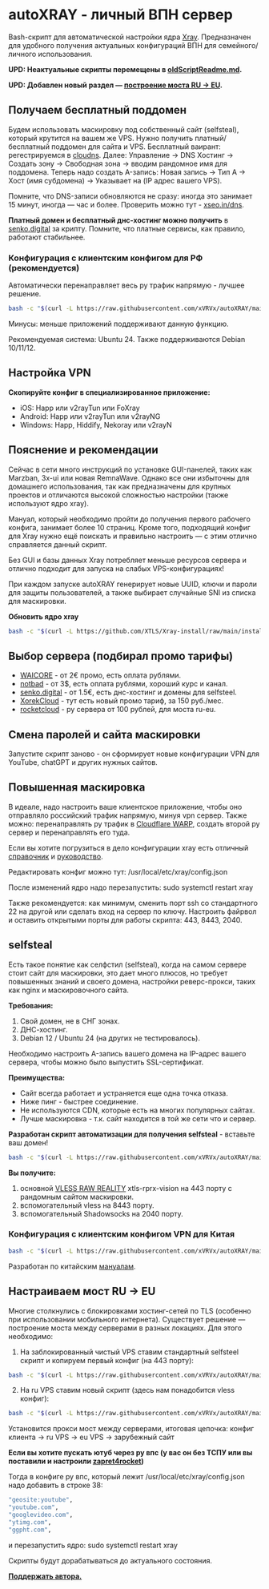 # autoXRAY - личный ВПН сервер
Bash-скрипт для автоматической настройки ядра [Xray](https://github.com/XTLS/Xray-core). Предназначен для удобного получения актуальных конфигураций ВПН для семейного/личного использования.

**UPD: Неактуальные скрипты перемещены в [oldScriptReadme.md](https://github.com/xVRVx/autoXRAY/blob/main/oldScriptReadme.md).**

**UPD: Добавлен новый раздел — [построение моста RU -> EU](#%D0%BD%D0%B0%D1%81%D1%82%D1%80%D0%B0%D0%B8%D0%B2%D0%B0%D0%B5%D0%BC-%D0%BC%D0%BE%D1%81%D1%82-ru---eu).**

## Получаем бесплатный поддомен

Будем использовать маскировку под собственный сайт (selfsteal), который крутится на вашем же VPS. Нужно получить платный/бесплатный поддомен для сайта и VPS.
Бесплатный ваирант: регестрируемся в [cloudns](https://www.cloudns.net/aff/id/1919804/). Далее: Управление -> DNS Хостинг -> Создать зону -> Свободная зона -> вводим рандомное имя для поддомена.
Теперь надо создать A-запись: Новая запись -> Тип А -> Хост (имя субдомена) -> Указывает на (IP адрес вашего VPS).

Помните, что DNS-записи обновляются не сразу: иногда это занимает 15 минут, иногда — час и более. 
Проверить можно тут - [xseo.in/dns](https://xseo.in/dns).

**Платный домен и бесплатный днс-хостинг можно получить** в [senko.digital](https://senko.digital/?ref=47670) за крипту.
Помните, что платные сервисы, как правило, работают стабильнее.

### Конфигурация с клиентским конфигом для РФ (рекомендуется)
Автоматически перенаправляет весь ру трафик напрямую - лучшее решение.
```bash
bash -c "$(curl -L https://raw.githubusercontent.com/xVRVx/autoXRAY/main/autoXRAYselfstealConfRU.sh)" -- вашДОМЕН.com
```
Минусы: меньше приложений поддерживают данную функцию.



Рекомендуемая система: Ubuntu 24. Также поддерживаются Debian 10/11/12.


## Настройка VPN
**Скопируйте конфиг в специализированное приложение:**

- iOS: Happ или v2rayTun или FoXray
- Android: Happ или v2rayTun или v2rayNG
- Windows: Happ, Hiddify, Nekoray или v2rayN


## Пояснение и рекомендации

Сейчас в сети много инструкций по установке GUI-панелей, таких как Marzban, 3x-ui или новая RemnaWave. Однако все они избыточны для домашнего использования, так как предназначены для крупных проектов и отличаются высокой сложностью настройки (также используют ядро xray). 

Мануал, который необходимо пройти до получения первого рабочего конфига, занимает более 10 страниц. 
Кроме того, подходящий конфиг для Xray нужно ещё поискать и правильно настроить — с этим отлично справляется данный скрипт.

Без GUI и базы данных Xray потребляет меньше ресурсов сервера и отлично подходит для запуска на слабых VPS-конфигурациях!

При каждом запуске autoXRAY генерирует новые UUID, ключи и пароли для защиты пользователей, а также выбирает случайные SNI из списка для маскировки.

**Обновить ядро xray**
```bash
bash -c "$(curl -L https://github.com/XTLS/Xray-install/raw/main/install-release.sh)" @ install
```

## Выбор сервера (подбирал промо тарифы)

- [WAICORE](https://waicore.com/?from=3063) - от 2€ промо, есть оплата рублями.
- [notbad](https://my.notbad.cloud/?from=188) - от 3$, есть оплата рублями, хороший курс и канал.
- [senko.digital](https://senko.digital/?ref=47670) - от 1.5€, есть днс-хостинг и домены для selfsteel.
- [XorekCloud](https://xorek.cloud/?from=28522) - тут есть новый промо тариф, за 150 руб./мес.
- [rocketcloud](https://rocketcloud.ru/?affiliate_uuid=e9ad7432-7898-4de2-8606-38eb90e0c1a6) - ру сервера от 100 рублей, для моста ru-eu.


## Смена паролей и сайта маскировки

Запустите скрипт заново - он сформирует новые конфигурации VPN для YouTube, chatGPT и других нужных сайтов.

## Повышенная маскировка

В идеале, надо настроить ваше клиентское приложение, чтобы оно отправляло российский трафик напрямую, минуя vpn сервер. Также можно: перенаправлять ру трафик в [Cloudflare WARP](https://marzban-docs.sm1ky.com/tutorials/cloudflare-warp/), создать второй ру сервер и перенаправлять его туда.

Если вы хотите погрузиться в дело конфигурации xray есть отличный [справочник](https://xtls.github.io/ru/config/outbounds/vless.html) и [руководство](https://github.com/XTLS/Xray-core/discussions/3518).

Редактировать конфиг можно тут: /usr/local/etc/xray/config.json

После изменений ядро надо перезапустить: sudo systemctl restart xray

Также рекомендуется: как минимум, сменить порт ssh со стандартного 22 на другой или сделать вход на сервер по ключу. Настроить файрвол и оставить открытыми порты для работы скрипта: 443, 8443, 2040.


## selfsteal

Есть такое понятие как селфстил (selfsteal), когда на самом сервере стоит сайт для маскировки, это дает много плюсов, но требует повышенных знаний и своего домена, настройки реверс-прокси, таких как nginx и маскировочного сайта.

**Требования:**
1. Свой домен, не в СНГ зонах.
2. ДНС-хостинг.
3. Debian 12 / Ubuntu 24 (на других не тестировалось).

Необходимо настроить A-запись вашего домена на IP-адрес вашего сервера, чтобы можно было выпустить SSL-сертификат.

**Преимущества:**
- Сайт всегда работает и устраняется еще одна точка отказа.
- Ниже пинг - быстрее соединение.
- Не используются CDN, которые есть на многих популярных сайтах.
- Лучше маскировка - т.к. сайт находится в той же сети что и сервер.

**Разработан скрипт автоматизации для получения selfsteal** - вставьте ваш домен!
```bash
bash -c "$(curl -L https://raw.githubusercontent.com/xVRVx/autoXRAY/main/autoXRAYselfsteal.sh)" -- вашДОМЕН.com
```
**Вы получите:**
1. основной [VLESS RAW REALITY](https://gozargah.github.io/marzban/ru/docs/xray-inbounds) xtls-rprx-vision на 443 порту с рандомным сайтом маскировки.
2. вспомогательный vless на 8443 порту.
3. вспомогательный Shadowsocks на 2040 порту.



### Конфигурация с клиентским конфигом VPN для Китая
```bash
bash -c "$(curl -L https://raw.githubusercontent.com/xVRVx/autoXRAY/main/autoXRAYselfstealConfChina.sh)" -- вашДОМЕН.com
```
Разработан по китайским [мануалам](https://xtls.github.io/ru/document/level-0/ch08-xray-clients.html#_8-3-%D0%B4%D0%BE%D0%BF%D0%BE%D0%BB%D0%BD%D0%B8%D1%82%D0%B5%D0%BB%D1%8C%D0%BD%D0%BE%D0%B5-%D0%B7%D0%B0%D0%B4%D0%B0%D0%BD%D0%B8%D0%B5-1-%D0%BD%D0%B0%D1%81%D1%82%D1%80%D0%BE%D0%B8%D0%BA%D0%B0-xray-core-%D0%BD%D0%B0-%D0%BF%D0%BA-%D0%B2%D1%80%D1%83%D1%87%D0%BD%D1%83%D1%8E).



## Настраиваем мост RU -> EU
Многие столкнулись с блокировками хостинг-сетей по TLS (особенно при использовании мобильного интернета). Существует решение — построение моста между серверами в разных локациях. Для этого необходимо:

1) На заблокированный чистый VPS ставим стандартный selfsteel скрипт и копируем первый конфиг (на 443 порту):
```bash
bash -c "$(curl -L https://raw.githubusercontent.com/xVRVx/autoXRAY/main/autoXRAYselfsteal.sh)" -- поддомен1.вашДОМЕН.com
```
2) На ru VPS ставим новый скрипт (здесь нам понадобится vless конфиг):
```bash
bash -c "$(curl -L https://raw.githubusercontent.com/xVRVx/autoXRAY/main/autoXRAYselfstealConfRUbrEU.sh)" -- поддомен2.вашДОМЕН.com "vless://вашКонфиг"
```
Установится прокси мост между серверами, итоговая цепочка: конфиг клиента -> ru VPS -> eu VPS -> зарубежный сайт

**Если вы хотите пускать ютуб через ру впс (у вас он без ТСПУ или вы поставили и настроили [zapret4rocket](https://github.com/IndeecFOX/zapret4rocket))**

Тогда в конфиге ру впс, который лежит /usr/local/etc/xray/config.json надо добавить в строке 38:
```bash
"geosite:youtube",
"youtube.com",
"googlevideo.com",
"ytimg.com",
"ggpht.com",
```
и перезапустить ядро: sudo systemctl restart xray

Скрипты будут дорабатываться до актуального состояния.

**[Поддержать автора.](https://pay.cryptocloud.plus/pos/Weu1Y0fOhLho0nte)**
